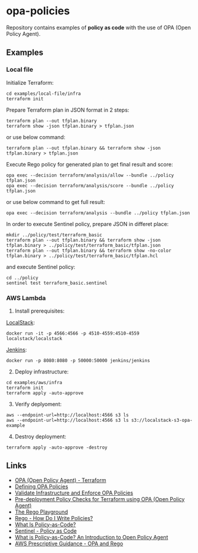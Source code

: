 # opa-policies

Repository contains examples of **policy as code** with the use of OPA (Open Policy Agent).

## Examples

### Local file

Initialize Terraform:

```
cd examples/local-file/infra
terraform init
```

Prepare Terraform plan in JSON format in 2 steps:

```
terraform plan --out tfplan.binary
terraform show -json tfplan.binary > tfplan.json
```

or use below command:

```
terraform plan --out tfplan.binary && terraform show -json tfplan.binary > tfplan.json
```

Execute Rego policy for generated plan to get final result and score:

```
opa exec --decision terraform/analysis/allow --bundle ../policy tfplan.json
opa exec --decision terraform/analysis/score --bundle ../policy tfplan.json
```

or use below command to get full result:

```
opa exec --decision terraform/analysis --bundle ../policy tfplan.json
```

In order to execute Sentinel policy, prepare JSON in differet place:

```
mkdir ../policy/test/terraform_basic
terraform plan --out tfplan.binary && terraform show -json tfplan.binary > ../policy/test/terraform_basic/tfplan.json
terraform plan --out tfplan.binary && terraform show -no-color tfplan.binary > ../policy/test/terraform_basic/tfplan.hcl
```

and execute Sentinel policy:

```
cd ../policy
sentinel test terraform_basic.sentinel
```

### AWS Lambda

1. Install prerequisites:
   
[LocalStack](https://docs.localstack.cloud/get-started/#localstack-cli):

```
docker run -it -p 4566:4566 -p 4510-4559:4510-4559 localstack/localstack
```

[Jenkins](https://hub.docker.com/_/jenkins):

```
docker run -p 8080:8080 -p 50000:50000 jenkins/jenkins
```

2. Deploy infrastructure:

```
cd examples/aws/infra  
terraform init
terraform apply -auto-approve
```

3. Verify deplyoment:

```
aws --endpoint-url=http://localhost:4566 s3 ls
aws --endpoint-url=http://localhost:4566 s3 ls s3://localstack-s3-opa-example
```

4. Destroy deployment:

```
terraform apply -auto-approve -destroy
```

## Links

* [OPA (Open Policy Agent) - Terraform](https://www.openpolicyagent.org/docs/latest/terraform/)
* [Defining OPA Policies](https://developer.hashicorp.com/terraform/cloud-docs/policy-enforcement/opa)
* [Validate Infrastructure and Enforce OPA Policies](https://developer.hashicorp.com/terraform/tutorials/cloud/validation-enforcement)
* [Pre-deployment Policy Checks for Terraform using OPA (Open Policy Agent)](https://medium.com/airwalk/pre-deployment-policy-checks-for-terraform-using-opa-open-policy-agent-96e2ae60f9f5)
* [The Rego Playground](https://play.openpolicyagent.org/)
* [Rego - How Do I Write Policies?](https://www.openpolicyagent.org/docs/v0.13.5/how-do-i-write-policies/)
* [What Is Policy-as-Code?](https://www.paloaltonetworks.com/cyberpedia/what-is-policy-as-code)
* [Sentinel - Policy as Code](https://docs.hashicorp.com/sentinel/concepts/policy-as-code)
* [What is Policy-as-Code? An Introduction to Open Policy Agent](https://blog.gitguardian.com/what-is-policy-as-code-an-introduction-to-open-policy-agent/)
* [AWS Prescriptive Guidance - OPA and Rego](https://docs.aws.amazon.com/prescriptive-guidance/latest/saas-multitenant-api-access-authorization/abac-examples.html)

